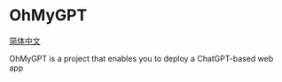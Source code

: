 # OhMyGPT

[简体中文](README.zh.md)

OhMyGPT is a project that enables you to deploy a ChatGPT-based web app 
